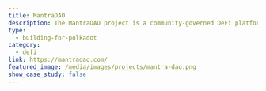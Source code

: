 ```yaml
---
title: MantraDAO
description: The MantraDAO project is a community-governed DeFi platform focusing on Staking, Lending, and Governance.
type:
  - building-for-polkadot
category:
  - defi
link: https://mantradao.com/
featured_image: /media/images/projects/mantra-dao.png
show_case_study: false
---
```

